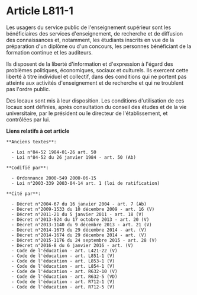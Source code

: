 # Article L811-1

Les usagers du service public de l'enseignement supérieur sont les bénéficiaires des services d'enseignement, de recherche et
de diffusion des connaissances et, notamment, les étudiants inscrits en vue de la préparation d'un diplôme ou d'un concours,
les personnes bénéficiant de la formation continue et les auditeurs.

Ils disposent de la liberté d'information et d'expression à l'égard des problèmes politiques, économiques, sociaux et
culturels. Ils exercent cette liberté à titre individuel et collectif, dans des conditions qui ne portent pas atteinte aux
activités d'enseignement et de recherche et qui ne troublent pas l'ordre public.

Des locaux sont mis à leur disposition. Les conditions d'utilisation de ces locaux sont définies, après consultation du
conseil des études et de la vie universitaire, par le président ou le directeur de l'établissement, et contrôlées par lui.

**Liens relatifs à cet article**

	**Anciens textes**:

	  - Loi n°84-52 1984-01-26 art. 50
	  - Loi n°84-52 du 26 janvier 1984 - art. 50 (Ab)

	**Codifié par**:

	  - Ordonnance 2000-549 2000-06-15
	  - Loi n°2003-339 2003-04-14 art. 1 (loi de ratification)

	**Cité par**:

	  - Décret n°2004-67 du 16 janvier 2004 - art. 7 (Ab)
	  - Décret n°2009-1533 du 10 décembre 2009 - art. 16 (V)
	  - Décret n°2011-21 du 5 janvier 2011 - art. 18 (V)
	  - Décret n°2013-924 du 17 octobre 2013 - art. 20 (V)
	  - Décret n°2013-1140 du 9 décembre 2013 - art. 21 (V)
	  - Décret n°2014-1673 du 29 décembre 2014 - art. (V)
	  - Décret n°2014-1674 du 29 décembre 2014 - art. (V)
	  - Décret n°2015-1176 du 24 septembre 2015 - art. 28 (V)
	  - Décret n°2016-8 du 6 janvier 2016 - art. (V)
	  - Code de l'éducation - art. L421-22 (V)
	  - Code de l'éducation - art. L851-1 (V)
	  - Code de l'éducation - art. L853-1 (V)
	  - Code de l'éducation - art. L854-1 (V)
	  - Code de l'éducation - art. R632-10 (V)
	  - Code de l'éducation - art. R632-5 (VD)
	  - Code de l'éducation - art. R712-1 (V)
	  - Code de l'éducation - art. R712-5 (V)
